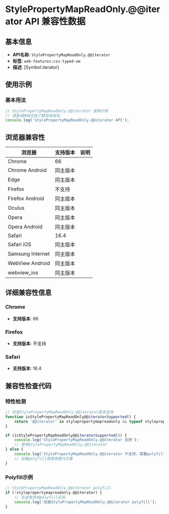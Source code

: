 # StylePropertyMapReadOnly.@@iterator API 兼容性数据

## 基本信息

- **API名称**: `StylePropertyMapReadOnly.@@iterator`
- **标签**: `web-features:css-typed-om`
- **描述**: [Symbol.iterator]

## 使用示例

### 基本用法

```javascript
// StylePropertyMapReadOnly.@@iterator 使用示例
// 请查阅MDN文档了解具体用法
console.log('StylePropertyMapReadOnly.@@iterator API');
```

## 浏览器兼容性

| 浏览器 | 支持版本 | 说明 |
|--------|----------|------|
| Chrome | 66 |  |
| Chrome Android | 同主版本 |  |
| Edge | 同主版本 |  |
| Firefox | 不支持 |  |
| Firefox Android | 同主版本 |  |
| Oculus | 同主版本 |  |
| Opera | 同主版本 |  |
| Opera Android | 同主版本 |  |
| Safari | 16.4 |  |
| Safari iOS | 同主版本 |  |
| Samsung Internet | 同主版本 |  |
| WebView Android | 同主版本 |  |
| webview_ios | 同主版本 |  |

## 详细兼容性信息

### Chrome

- **支持版本**: 66

### Firefox

- **支持版本**: 不支持

### Safari

- **支持版本**: 16.4

## 兼容性检查代码

### 特性检测

```javascript
// 检查StylePropertyMapReadOnly.@@iterator是否支持
function isStylePropertyMapReadOnly@@iteratorSupported() {
    return '@@iterator' in stylepropertymapreadonly && typeof stylepropertymapreadonly.@@iterator === 'function';
}

if (isStylePropertyMapReadOnly@@iteratorSupported()) {
    console.log('StylePropertyMapReadOnly.@@iterator 支持');
    // 使用StylePropertyMapReadOnly.@@iterator
} else {
    console.log('StylePropertyMapReadOnly.@@iterator 不支持，需要polyfill');
    // 加载polyfill或使用替代方案
}
```

### Polyfill示例

```javascript
// StylePropertyMapReadOnly.@@iterator polyfill
if (!stylepropertymapreadonly.@@iterator) {
    // 在这里添加polyfill实现
    console.log('加载StylePropertyMapReadOnly.@@iterator polyfill');
}
```

